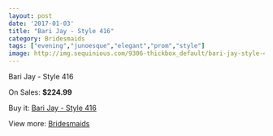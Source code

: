 ```yaml
---
layout: post
date: '2017-01-03'
title: "Bari Jay - Style 416"
category: Bridesmaids
tags: ["evening","junoesque","elegant","prom","style"]
image: http://img.sequinious.com/9306-thickbox_default/bari-jay-style-416.jpg
---
```

Bari Jay - Style 416

On Sales: **$224.99**
<a href="https://www.sequinious.com/bridesmaids/4004-bari-jay-style-416.html"><amp-img layout="responsive" width="600" height="600" src="//img.sequinious.com/9306-thickbox_default/bari-jay-style-416.jpg" alt="Bari Jay - Style 416 0" /></a>

Buy it: [Bari Jay - Style 416](https://www.sequinious.com/bridesmaids/4004-bari-jay-style-416.html "Bari Jay - Style 416")

View more: [Bridesmaids](https://www.sequinious.com/3-bridesmaids "Bridesmaids")